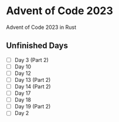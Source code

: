 # Advent of Code 2023
Advent of Code 2023 in Rust

## Unfinished Days
- [ ] Day 3 (Part 2)
- [ ] Day 10
- [ ] Day 12
- [ ] Day 13 (Part 2)
- [ ] Day 14 (Part 2)
- [ ] Day 17
- [ ] Day 18
- [ ] Day 19 (Part 2)
- [ ] Day 2

